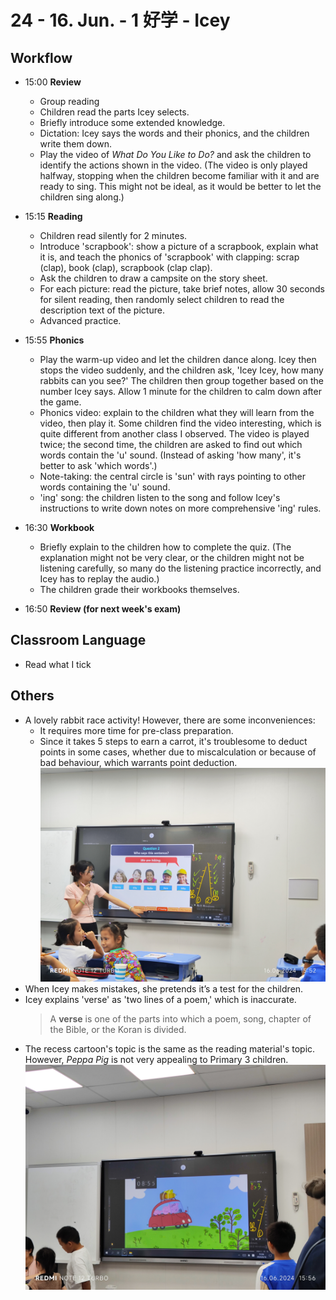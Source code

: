 # 24 - 16. Jun. - 1 好学 - Icey

## Workflow

- <badge>15:00</badge> **Review**

  - Group reading
  - Children read the parts Icey selects.
  - Briefly introduce some extended knowledge.
  - Dictation: Icey says the words and their phonics, and the children write them down.
  - Play the video of _What Do You Like to Do?_ and ask the children to identify the actions shown in the video. (The video is only played halfway, stopping when the children become familiar with it and are ready to sing. This might not be ideal, as it would be better to let the children sing along.)

- <badge>15:15</badge> **Reading**

  - Children read silently for 2 minutes.
  - Introduce 'scrapbook': show a picture of a scrapbook, explain what it is, and teach the phonics of 'scrapbook' with clapping: scrap (clap), book (clap), scrapbook (clap clap).
  - Ask the children to draw a campsite on the story sheet.
  - For each picture: read the picture, take brief notes, allow 30 seconds for silent reading, then randomly select children to read the description text of the picture.
  - Advanced practice.

- <badge>15:55</badge> **Phonics**

  - Play the warm-up video and let the children dance along. Icey then stops the video suddenly, and the children ask, 'Icey Icey, how many rabbits can you see?' The children then group together based on the number Icey says. Allow 1 minute for the children to calm down after the game.
  - Phonics video: explain to the children what they will learn from the video, then play it. Some children find the video interesting, which is quite different from another class I observed. The video is played twice; the second time, the children are asked to find out which words contain the 'u' sound. (Instead of asking 'how many', it's better to ask 'which words'.)
  - Note-taking: the central circle is 'sun' with rays pointing to other words containing the 'u' sound.
  - 'ing' song: the children listen to the song and follow Icey's instructions to write down notes on more comprehensive 'ing' rules.

- <badge>16:30</badge> **Workbook**

  - Briefly explain to the children how to complete the quiz. (The explanation might not be very clear, or the children might not be listening carefully, so many do the listening practice incorrectly, and Icey has to replay the audio.)
  - The children grade their workbooks themselves.

- <badge>16:50</badge> **Review (for next week's exam)**

## Classroom Language

- Read what I tick

## Others

- A lovely rabbit race activity! However, there are some inconveniences:
  - It requires more time for pre-class preparation.
  - Since it takes 5 steps to earn a carrot, it's troublesome to deduct points in some cases, whether due to miscalculation or because of bad behaviour, which warrants point deduction.
    ![rabbit score](../../imgs/IMG_20240616_155248.jpg)
- When Icey makes mistakes, she pretends it’s a test for the children.
- Icey explains 'verse' as 'two lines of a poem,' which is inaccurate.
  > A **verse** is one of the parts into which a poem, song, chapter of the Bible, or the Koran is divided.
- The recess cartoon's topic is the same as the reading material's topic. However, _Peppa Pig_ is not very appealing to Primary 3 children.
  ![recess cartoon](../../imgs/IMG_20240616_155647.jpg)
